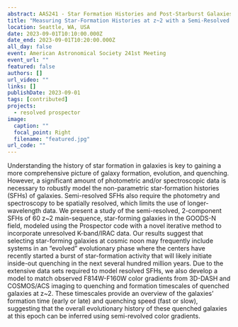 ```yaml
---
abstract: AAS241 - Star Formation Histories and Post-Starburst Galaxies
title: "Measuring Star-Formation Histories at z~2 with a Semi-Resolved Approach"
location: Seattle, WA, USA
date: 2023-09-01T10:10:00.000Z
date_end: 2023-09-01T10:20:00.000Z
all_day: false
event: American Astronomical Society 241st Meeting
event_url: ""
featured: false
authors: []
url_video: ""
links: []
publishDate: 2023-09-01
tags: [contributed]
projects:
  - resolved prospector
image:
  caption: ""
  focal_point: Right
  filename: "featured.jpg"
url_code: ""
---
```

Understanding the history of star formation in galaxies is key to gaining a more comprehensive picture of galaxy formation, evolution, and quenching. However, a significant amount of photometric and/or spectroscopic data is necessary to robustly model the non-parametric star-formation histories (SFHs) of galaxies. Semi-resolved SFHs also require the photometry and spectroscopy to be spatially resolved, which limits the use of longer-wavelength data. We present a study of the semi-resolved, 2-component SFHs of 60 z~2 main-sequence, star-forming galaxies in the GOODS-N field, modeled using the Prospector code with a novel iterative method to incorporate unresolved K-band/IRAC data. Our results suggest that selecting star-forming galaxies at cosmic noon may frequently include systems in an “evolved” evolutionary phase where the centers have recently started a burst of star-formation activity that will likely initiate inside-out quenching in the next several hundred million years. Due to the extensive data sets required to model resolved SFHs, we also develop a model to match observed F814W-F160W color gradients from 3D-DASH and COSMOS/ACS imaging to quenching and formation timescales of quenched galaxies at z~2. These timescales provide an overview of the galaxies’ formation time (early or late) and quenching speed (fast or slow), suggesting that the overall evolutionary history of these quenched galaxies at this epoch can be inferred using semi-revolved color gradients.
